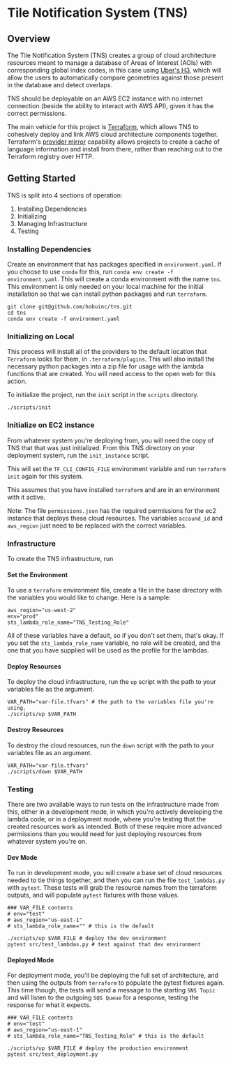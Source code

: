 # Tile Notification System (TNS)

## Overview
The Tile Notification System (TNS) creates a group of cloud architecture resources meant to manage a database of Areas of Interest (AOIs) with corresponding global index codes, in this case using [Uber's H3](https://www.uber.com/blog/h3/), which will allow the users to automatically compare geometries against those present in the database and detect overlaps.

TNS should be deployable on an AWS EC2 instance with no internet connection (beside the ability to interact with AWS API), given it has the correct permissions.

The main vehicle for this project is [Terraform](https://www.terraform.io/), which allows TNS to cohesively deploy and link AWS cloud architecture components together. Terraform's [provider mirror](https://developer.hashicorp.com/terraform/cli/commands/providers/mirror) capability allows projects to create a cache of language information and install from there, rather than reaching out to the Terraform registry over HTTP.

## Getting Started

TNS is split into 4 sections of operation:
1. Installing Dependencies
2. Initializing
3. Managing Infrastructure
4. Testing

### Installing Dependencies
Create an environment that has packages specified in `environment.yaml`. If you choose to use `conda` for this, run `conda env create -f environment.yaml`. This will create a conda environment with the name `tns`. This environment is only needed on your local machine for the initial installation so that we can install python packages and run `terraform`.

```
git clone git@github.com/hobuinc/tns.git
cd tns
conda env create -f environment.yaml
```

### Initializing on Local
This process will install all of the providers to the default location that `Terraform` looks for them, in `.terraform/plugins`. This will also install the necessary python packages into a zip file for usage with the lambda functions that are created. You will need access to the open web for this action.

To initialize the project, run the `init` script in the `scripts` directory.

```
./scripts/init
```

### Initialize on EC2 instance
From whatever system you're deploying from, you will need the copy of TNS that that was just initialized. From this TNS directory on your deployment system, run the `init_instance` script.

This will set the `TF_CLI_CONFIG_FILE` environment variable and run `terraform init` again for this system.

This assumes that you have installed `terraform` and are in an environment with it active.

Note: The file `permissions.json` has the required permissions for the ec2 instance that deploys these cloud resources. The variables `accound_id` and `aws_region` just need to be replaced with the correct variables.

### Infrastructure
To create the TNS infrastructure, run

#### Set the Environment

To use a `terraform` environment file, create a file in the base directory with
the variables you would like to change. Here is a sample:

```
aws_region="us-west-2"
env="prod"
sts_lambda_role_name="TNS_Testing_Role"
```

All of these variables have a default, so if you don't set them, that's okay. If you set the `sts_lambda_role_name` variable, no role will be created, and the one that you have supplied will be used as the profile for the lambdas.

#### Deploy Resources

To deploy the cloud infrastructure, run the `up` script with the path to your variables file as the argument.

```
VAR_PATH="var-file.tfvars" # the path to the variables file you're using.
./scripts/up $VAR_PATH
```

#### Destroy Resources

To destroy the cloud resources, run the `down` script with the path to your variables file as an argument.

```
VAR_PATH="var-file.tfvars"
./scripts/down $VAR_PATH
```

### Testing

There are two available ways to run tests on the infrastructure made from this, either in a development mode, in which you're actively developing the lambda code, or in a deployment mode, where you're testing that the created resources work as intended. Both of these require more advanced permissions than you would need for just deploying resources from whatever system you're on.

#### Dev Mode
To run in development mode, you will create a base set of cloud resources needed to tie things together, and then you can run the file `test_lambdas.py` with `pytest`. These tests will grab the resource names from the terraform outputs, and will populate `pytest` fixtures with those values.

```
### VAR_FILE contents
# env="test"
# aws_region="us-east-1"
# sts_lambda_role_name="" # this is the default

./scripts/up $VAR_FILE # deploy the dev environment
pytest src/test_lambdas.py # test against that dev environment
```

#### Deployed Mode
For deployment mode, you'll be deploying the full set of architecture, and then using the outputs from `terraform` to populate the pytest fixtures again. This time though, the tests will send a message to the starting `SNS Topic` and will listen to the outgoing `SQS Queue` for a response, testing the response for what it expects.

```
### VAR_FILE contents
# env="test"
# aws_region="us-east-1"
# sts_lambda_role_name="TNS_Testing_Role" # this is the default

./scripts/up $VAR_FILE # deploy the production environment
pytest src/test_deployment.py
```